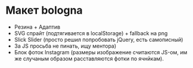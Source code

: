 # Макет bologna

- Резина + Адаптив
- SVG спрайт (подтягивается в localStorage) + fallback на png
- Slick Slider (просто решил попробовать jQuery, есть самописный)
- За JS просьба не пинать, ищу ментора)
- Блок фоток Instagram (размеры изображение считаются JS-ом, им же случаным образом расставляются фотки по ячнйкам).
